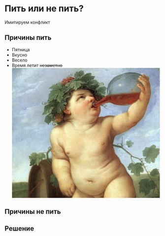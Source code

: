 # Пить или не пить?
Имитируем конфликт

## Причины пить
* Пятница
* Вкусно
* Весело
* Время летит ~~незаметно~~
![няшка](drinking_bacchus_cr.jpg)

## Причины не пить

## Решение